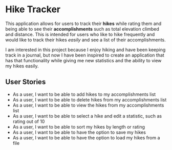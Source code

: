 # Hike Tracker

This application allows for users to track their **hikes** while rating them 
and being able to see their **accomplishments** such as total elevation climbed and
distance.
This is intended for users who like to hike frequently and would like to
track their hikes *easily* and see a list of their accomplishments.

I am interested in this project because I enjoy hiking and have been
keeping track in a journal, but now I have been inspired to create an application
that has that functionality while giving me new statistics and the ability to 
view my hikes easily.

## User Stories

- As a user, I want to be able to add hikes to my accomplishments list
- As a user, I want to be able to delete hikes from my accomplishments list
- As a user, I want to be able to view the hikes from my accomplishments list
- As a user, I want to be able to select a hike and edit a statistic, such as rating out of 10
- As a user, I want to be able to sort my hikes by length or rating
- As a user, I want to be able to have the option to save my hikes
- As a user, I want to be able to have the option to load my hikes from a file
 